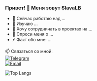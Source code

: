 ### Привет! 👋 Меня зовут SlavaLB

- 🔭 Сейчас работаю над ...
- 🌱 Изучаю ...
- 👯 Хочу сотрудничать в проектах на ...
- 💬 Спроси меня о ...
- ⚡ Факт обо мне: ...

📫 Связаться со мной:  
[![Telegram](https://img.shields.io/badge/Telegram-2CA5E0?style=for-the-badge&logo=telegram&logoColor=white)](https://t.me/SlvLyU)  
[![Email](https://img.shields.io/badge/Email-D14836?style=for-the-badge&logo=gmail&logoColor=white)](mailto:v.lyub4enko@gmail.com)

![Top Langs](https://github-readme-stats.vercel.app/api/top-langs/?username=SlavaLB&layout=compact&theme=dark)


